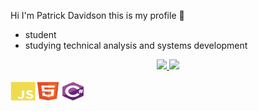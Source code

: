 Hi I'm Patrick Davidson this is my profile 👋

- student
- studying technical analysis and systems development
<div align="center">
  <a href="https://github.com/God-coffee">
  <img height="155em" src="https://github-readme-stats.vercel.app/api?username=God-coffee&show_icons=true&theme=dark&include_all_commits=true&count_private=true"/>
  <img height="155em" src="https://github-readme-stats.vercel.app/api/top-langs/?username=God-coffee&layout=compact&langs_count=7&theme=dark"/>
</div>
<div style="display: inline_block"><br>
  <img  alt="Rafa-Js" height="30" width="40" src="https://raw.githubusercontent.com/devicons/devicon/master/icons/javascript/javascript-plain.svg"><img  alt="Rafa-HTML" height="30" width="40" src="https://raw.githubusercontent.com/devicons/devicon/master/icons/html5/html5-original.svg"><img  alt="Rafa-Csharp" height="30" width="40" src="https://raw.githubusercontent.com/devicons/devicon/master/icons/csharp/csharp-original.svg">
</div>


